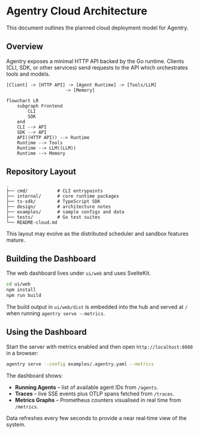 # Agentry Cloud Architecture

This document outlines the planned cloud deployment model for Agentry.

## Overview

Agentry exposes a minimal HTTP API backed by the Go runtime. Clients (CLI, SDK, or other services) send requests to the API which orchestrates tools and models.

```
[Client] -> [HTTP API] -> [Agent Runtime] -> [Tools/LLM]
                      -> [Memory]
```

```mermaid
flowchart LR
    subgraph Frontend
        CLI
        SDK
    end
    CLI --> API
    SDK --> API
    API((HTTP API)) --> Runtime
    Runtime --> Tools
    Runtime --> LLM((LLM))
    Runtime --> Memory
```

## Repository Layout

```
.
├── cmd/           # CLI entrypoints
├── internal/      # core runtime packages
├── ts-sdk/        # TypeScript SDK
├── design/        # architecture notes
├── examples/      # sample configs and data
├── tests/         # Go test suites
└── README-cloud.md
```

This layout may evolve as the distributed scheduler and sandbox features mature.

## Building the Dashboard

The web dashboard lives under `ui/web` and uses SvelteKit.

```bash
cd ui/web
npm install
npm run build
```

The build output in `ui/web/dist` is embedded into the hub and served at `/` when running `agentry serve --metrics`.

## Using the Dashboard

Start the server with metrics enabled and then open `http://localhost:8080` in a browser:

```bash
agentry serve --config examples/.agentry.yaml --metrics
```

The dashboard shows:

- **Running Agents** – list of available agent IDs from `/agents`.
- **Traces** – live SSE events plus OTLP spans fetched from `/traces`.
- **Metrics Graphs** – Prometheus counters visualised in real time from `/metrics`.

Data refreshes every few seconds to provide a near real‑time view of the system.
